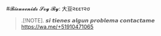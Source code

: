 #𝓑𝓲𝓮𝓷𝓿𝓮𝓷𝓲𝓭𝓸 𝓢𝓸𝔂 𝓑𝔂: 大豆૨εεт૨σ  


>.[!NOTE].
>  𝙨𝙞 𝙩𝙞𝙚𝙣𝙚𝙨 𝙖𝙡𝙜𝙪𝙣 𝙥𝙧𝙤𝙗𝙡𝙚𝙢𝙖 𝙘𝙤𝙣𝙩𝙖𝙘𝙩𝙖𝙢𝙚 
 https://wa.me/+51910471065
<!--
**Llilmer-G-Shock/Llilmer-G-Shock** is a ✨ _special_ ✨ repository because its `README.md` (this file) appears on your GitHub profile.

Here are some ideas to get you started:

- 🔭 I’m currently working on ...
- 🌱 I’m currently learning ...
- 👯 I’m looking to collaborate on ...
- 🤔 I’m looking for help with ...
- 💬 Ask me about ...
- 📫 How to reach me: ...
- 😄 Pronouns: ...
- ⚡ Fun fact: ...
-->
